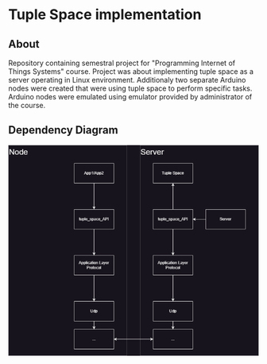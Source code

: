 # Tuple Space implementation

## About
Repository containing semestral project for "Programming Internet of Things Systems" course.
Project was about implementing tuple space as a server operating in Linux environment. Additionaly two separate Arduino nodes were created that were using tuple space to perform specific tasks. Arduino nodes were emulated using emulator provided by administrator of the course.

## Dependency Diagram 

![Dependency_Diagram](Dependency_diagram.png)
